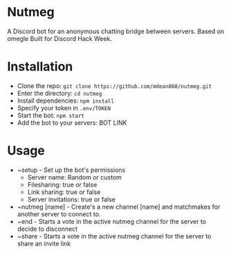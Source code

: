 # Nutmeg
A Discord bot for an anonymous chatting bridge between servers. Based on omegle
Built for Discord Hack Week.

# Installation

* Clone the repo: `git clone https://github.com/mdean808/nutmeg.git`
* Enter the directory: `cd nutmeg`
* Install dependencies: `npm install`
* Specify your token in `.env/TOKEN`
* Start the bot: `npm start`
* Add the bot to your servers: BOT LINK

# Usage

* ~setup - Set up the bot's permissions
  * Server name: Random or custom
  * Filesharing: true or false
  * Link sharing: true or false
  * Server invitations: true or false
* ~nutmeg [name] - Create's a new channel [name] and matchmakes for another server to connect to.
* ~end - Starts a vote in the active nutmeg channel for the server to decide to disconnect
* ~share - Starts a vote in the active nutmeg channel for the server to share an invite link
